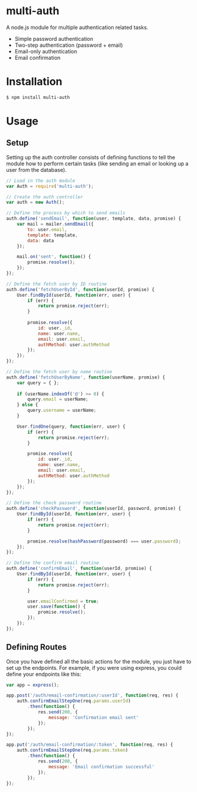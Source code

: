 
# multi-auth

A node.js module for multiple authentication related tasks.

* Simple password authentication
* Two-step authentication (password + email)
* Email-only authentication
* Email confirmation



# Installation

```bash
$ npm install multi-auth
```



# Usage

## Setup

Setting up the auth controller consists of defining functions to tell the module how to perform certain tasks (like sending an email or looking up a user from the database).

```javascript
// Load in the auth module
var Auth = require('multi-auth');

// Create the auth controller
var auth = new Auth();

// Define the process by which to send emails
auth.define('sendEmail', function(user, template, data, promise) {
	var mail = mailer.sendEmail({
		to: user.email,
		template: template,
		data: data
	});

	mail.on('sent', function() {
		promise.resolve();
	});
});

// Define the fetch user by ID routine
auth.define('fetchUserById', function(userId, promise) {
	User.findById(userId, function(err, user) {
		if (err) {
			return promise.reject(err);
		}
		
		promise.resolve({
			id: user._id,
			name: user.name,
			email: user.email,
			authMethod: user.authMethod
		});
	});
});

// Define the fetch user by name routine
auth.define('fetchUserByName', function(userName, promise) {
	var query = { };
	
	if (userName.indexOf('@') >= 0) {
		query.email = userName;
	} else {
		query.username = userName;
	}

	User.findOne(query, function(err, user) {
		if (err) {
			return promise.reject(err);
		}

		promise.resolve({
			id: user._id,
			name: user.name,
			email: user.email,
			authMethod: user.authMethod
		});
	});
});

// Define the check password routine
auth.define('checkPassword', function(userId, password, promise) {
	User.findById(userId, function(err, user) {
		if (err) {
			return promise.reject(err);
		}

		promise.resolve(hashPassword(password) === user.password);
	});
});

// Define the confirm email routine
auth.define('confirmEmail', function(userId, promise) {
	User.findById(userId, function(err, user) {
		if (err) {
			return promise.reject(err);
		}

		user.emailConfirmed = true;
		user.save(function() {
			promise.resolve();
		});
	});
});
```

## Defining Routes

Once you have defined all the basic actions for the module, you just have to set up the endpoints. For example, if you were using express, you could define your endpoints like this:

```javascript
var app = express();

app.post('/auth/email-confirmation/:userId', function(req, res) {
	auth.confirmEmailStepOne(req.params.userId)
		.then(function() {
			res.send(200, {
				message: 'Confirmation email sent'
			});
		});
});

app.put('/auth/email-confirmation/:token', function(req, res) {
	auth.confirmEmailStepOne(req.params.token)
		.then(function() {
			res.send(200, {
				message: 'Email confirmation successful'
			});
		});
});
```


